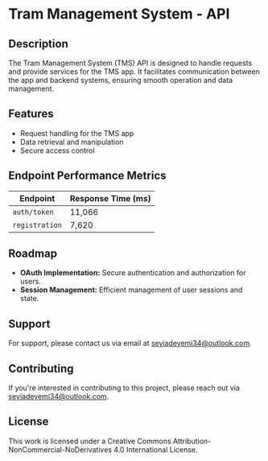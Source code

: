 # Tram Management System - API

## Description

The Tram Management System (TMS) API is designed to handle requests and provide services for the TMS app. It facilitates communication between the app and backend systems, ensuring smooth operation and data management.

## Features

- Request handling for the TMS app
- Data retrieval and manipulation
- Secure access control

## Endpoint Performance Metrics

| Endpoint      | Response Time (ms) |
|---------------|--------------------|
| `auth/token`  | 11,066             |
| `registration`| 7,620              |


## Roadmap

- **OAuth Implementation:** Secure authentication and authorization for users.
- **Session Management:** Efficient management of user sessions and state.

## Support

For support, please contact us via email at [seyiadeyemi34@outlook.com](mailto:seyiadeyemi34@outlook.com).

## Contributing

If you're interested in contributing to this project, please reach out via [seyiadeyemi34@outlook.com](mailto:seyiadeyemi34@outlook.com).

## License

This work is licensed under a Creative Commons Attribution-NonCommercial-NoDerivatives 4.0 International License.